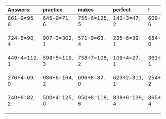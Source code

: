 | Answers: | practice | makes | perfect | ! |
| :--- | :--- | :--- | :--- | :--- |
| 861÷9=95, 6 | 645÷9=71, 6 | 755÷6=125, 5 | 143÷3=47, 2 | 609÷9=67, 6 | 
|   |   |   |   |   | 
|   |   |   |   |   | 
|   |   |   |   |   | 
| 724÷8=90, 4 | 907÷3=302, 1 | 571÷9=63, 4 | 235÷6=39, 1 | 684÷6=114, 0 | 
|   |   |   |   |   | 
|   |   |   |   |   | 
|   |   |   |   |   | 
| 449÷4=112, 1 | 598÷5=119, 3 | 758÷7=108, 2 | 109÷4=27, 1 | 361÷6=60, 1 | 
|   |   |   |   |   | 
|   |   |   |   |   | 
|   |   |   |   |   | 
| 276÷4=69, 0 | 986÷6=164, 2 | 696÷8=87, 0 | 623÷2=311, 1 | 254÷7=36, 2 | 
|   |   |   |   |   | 
|   |   |   |   |   | 
|   |   |   |   |   | 
| 740÷9=82, 2 | 500÷4=125, 0 | 950÷8=118, 6 | 838÷6=139, 4 | 865÷7=123, 4 | 
|   |   |   |   |   | 
|   |   |   |   |   | 
|   |   |   |   |   | 
